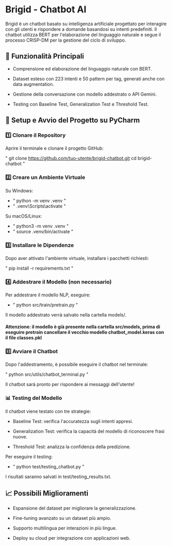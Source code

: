 # Brigid - Chatbot AI

Brigid è un chatbot basato su intelligenza artificiale progettato per interagire con gli utenti e rispondere a domande basandosi su intenti predefiniti. Il chatbot utilizza BERT per l'elaborazione del linguaggio naturale e segue il processo CRISP-DM per la gestione del ciclo di sviluppo.

## 📌 Funzionalità Principali

- Comprensione ed elaborazione del linguaggio naturale con BERT.

- Dataset esteso con 223 intenti e 50 pattern per tag, generati anche con data augmentation.

- Gestione della conversazione con modello addestrato o API Gemini.

- Testing con Baseline Test, Generalization Test e Threshold Test.

## 🚀 Setup e Avvio del Progetto su PyCharm

### 1️⃣ Clonare il Repository

Aprire il terminale e clonare il progetto GitHub:

" git clone https://github.com/tuo-utente/brigid-chatbot.git 
cd brigid-chatbot "

### 2️⃣ Creare un Ambiente Virtuale

Su Windows:

- " python -m venv .venv "
- " .venv\Scripts\activate "

Su macOS/Linux:

- " python3 -m venv .venv "
- " source .venv/bin/activate "

### 3️⃣ Installare le Dipendenze

Dopo aver attivato l'ambiente virtuale, installare i pacchetti richiesti:

" pip install -r requirements.txt "

### 4️⃣ Addestrare il Modello (non necessario)

Per addestrare il modello NLP, eseguire:

- " python src/train/pretrain.py "

Il modello addestrato verrà salvato nella cartella models/.

#### Attenzione: il modello è già presente nella cartella src/models, prima di eseguire pretrain cancellare il vecchio modello chatbot_model.keras con il file classes.pkl

### 5️⃣ Avviare il Chatbot

Dopo l'addestramento, è possibile eseguire il chatbot nel terminale:

" python src/utils/chatbot_terminal.py "

Il chatbot sarà pronto per rispondere ai messaggi dell'utente!

### 📊 Testing del Modello

Il chatbot viene testato con tre strategie:

- Baseline Test: verifica l'accuratezza sugli intenti appresi.

- Generalization Test: verifica la capacità del modello di riconoscere frasi nuove.

- Threshold Test: analizza la confidenza della predizione.

Per eseguire il testing:

- " python test/testing_chatbot.py "

I risultati saranno salvati in test/testing_results.txt.

## 📈 Possibili Miglioramenti

- Espansione del dataset per migliorare la generalizzazione.

- Fine-tuning avanzato su un dataset più ampio.

- Supporto multilingua per interazioni in più lingue.

- Deploy su cloud per integrazione con applicazioni web.

